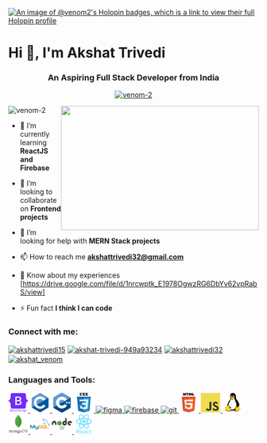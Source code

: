 [![An image of @venom2's Holopin badges, which is a link to view their full Holopin profile](https://holopin.me/venom2)](https://holopin.io/@venom2)
<h1 align="left">Hi 👋, I'm Akshat Trivedi</h1>
<h3 align="center">An Aspiring Full Stack Developer from India</h3>


<p align="center"> <a href="https://github.com/ryo-ma/github-profile-trophy"><img src="https://github-profile-trophy.vercel.app/?username=venom-2&theme=onedark&title=-Reviews" alt="venom-2" /></a> </p>
<img align="right" src="https://i0.wp.com/www.spielanime.com/wp-content/uploads/2023/08/Jujutsu-Kaisen-Chapter-234-spoilers-How-does-Gojo-Satoru-lose-his-arm-against-Sukuna-.jpg?resize=1536%2C864&ssl=1" height="250" width="398">

<p align="left"> <img src="https://komarev.com/ghpvc/?username=venom-2&label=Profile%20views&color=0e75b6&style=flat" alt="venom-2" /> </p>

- 🌱 I’m currently learning **ReactJS and Firebase**

- 👯 I’m looking to collaborate on **Frontend projects**

- 🤝 I’m looking for help with **MERN Stack projects**

- 📫 How to reach me **akshattrivedi32@gmail.com**

- 📄 Know about my experiences [https://drive.google.com/file/d/1nrcwptk_E1978OgwzRG6DbYv62vpRabS/view]

- ⚡ Fun fact **I think I can code**

<h3 align="left">Connect with me:</h3>
<p align="left">
<a href="https://twitter.com/akshattrivedi15" target="blank"><img align="center" src="https://raw.githubusercontent.com/rahuldkjain/github-profile-readme-generator/master/src/images/icons/Social/twitter.svg" alt="akshattrivedi15" height="30" width="40" /></a>
<a href="https://linkedin.com/in/akshat-trivedi-949a93234" target="blank"><img align="center" src="https://raw.githubusercontent.com/rahuldkjain/github-profile-readme-generator/master/src/images/icons/Social/linked-in-alt.svg" alt="akshat-trivedi-949a93234" height="30" width="40" /></a>
<a href="https://www.hackerrank.com/akshattrivedi32" target="blank"><img align="center" src="https://raw.githubusercontent.com/rahuldkjain/github-profile-readme-generator/master/src/images/icons/Social/hackerrank.svg" alt="akshattrivedi32" height="30" width="40" /></a>
<a href="https://www.leetcode.com/akshat_venom" target="blank"><img align="center" src="https://raw.githubusercontent.com/rahuldkjain/github-profile-readme-generator/master/src/images/icons/Social/leet-code.svg" alt="akshat_venom" height="30" width="40" /></a>
</p>

<h3 align="left">Languages and Tools:</h3>
<p align="left"> <a href="https://getbootstrap.com" target="_blank" rel="noreferrer"> <img src="https://raw.githubusercontent.com/devicons/devicon/master/icons/bootstrap/bootstrap-plain-wordmark.svg" alt="bootstrap" width="40" height="40"/> </a> <a href="https://www.cprogramming.com/" target="_blank" rel="noreferrer"> <img src="https://raw.githubusercontent.com/devicons/devicon/master/icons/c/c-original.svg" alt="c" width="40" height="40"/> </a> <a href="https://www.w3schools.com/cpp/" target="_blank" rel="noreferrer"> <img src="https://raw.githubusercontent.com/devicons/devicon/master/icons/cplusplus/cplusplus-original.svg" alt="cplusplus" width="40" height="40"/> </a> <a href="https://www.w3schools.com/css/" target="_blank" rel="noreferrer"> <img src="https://raw.githubusercontent.com/devicons/devicon/master/icons/css3/css3-original-wordmark.svg" alt="css3" width="40" height="40"/> </a> <a href="https://www.figma.com/" target="_blank" rel="noreferrer"> <img src="https://www.vectorlogo.zone/logos/figma/figma-icon.svg" alt="figma" width="40" height="40"/> </a> <a href="https://firebase.google.com/" target="_blank" rel="noreferrer"> <img src="https://www.vectorlogo.zone/logos/firebase/firebase-icon.svg" alt="firebase" width="40" height="40"/> </a> <a href="https://git-scm.com/" target="_blank" rel="noreferrer"> <img src="https://www.vectorlogo.zone/logos/git-scm/git-scm-icon.svg" alt="git" width="40" height="40"/> </a> <a href="https://www.w3.org/html/" target="_blank" rel="noreferrer"> <img src="https://raw.githubusercontent.com/devicons/devicon/master/icons/html5/html5-original-wordmark.svg" alt="html5" width="40" height="40"/> </a> <a href="https://developer.mozilla.org/en-US/docs/Web/JavaScript" target="_blank" rel="noreferrer"> <img src="https://raw.githubusercontent.com/devicons/devicon/master/icons/javascript/javascript-original.svg" alt="javascript" width="40" height="40"/> </a> <a href="https://www.linux.org/" target="_blank" rel="noreferrer"> <img src="https://raw.githubusercontent.com/devicons/devicon/master/icons/linux/linux-original.svg" alt="linux" width="40" height="40"/> </a> <a href="https://www.mongodb.com/" target="_blank" rel="noreferrer"> <img src="https://raw.githubusercontent.com/devicons/devicon/master/icons/mongodb/mongodb-original-wordmark.svg" alt="mongodb" width="40" height="40"/> </a> <a href="https://www.mysql.com/" target="_blank" rel="noreferrer"> <img src="https://raw.githubusercontent.com/devicons/devicon/master/icons/mysql/mysql-original-wordmark.svg" alt="mysql" width="40" height="40"/> </a> <a href="https://nodejs.org" target="_blank" rel="noreferrer"> <img src="https://raw.githubusercontent.com/devicons/devicon/master/icons/nodejs/nodejs-original-wordmark.svg" alt="nodejs" width="40" height="40"/> </a> <a href="https://reactjs.org/" target="_blank" rel="noreferrer"> <img src="https://raw.githubusercontent.com/devicons/devicon/master/icons/react/react-original-wordmark.svg" alt="react" width="40" height="40"/> </a> </p>

